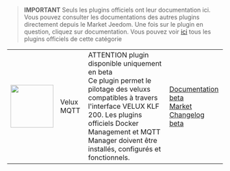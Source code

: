 
>**IMPORTANT**
>Seuls les plugins officiels ont leur documentation ici. Vous pouvez consulter les documentations des autres plugins directement depuis le Market Jeedom. Une fois sur le plugin en question, cliquez sur documentation.
>Vous pouvez voir [ici](https://market.jeedom.com/index.php?v=d&p=market&type=plugin&categorie=vlx2mqtt) tous les plugins officiels de cette catégorie


| | | | |
|--- | --- | --- | ---|
|<img src="./beta/._icon.png" class="pluginLogo" width="100" />|Velux MQTT|ATTENTION plugin disponible uniquement en beta<br/>Ce plugin permet le pilotage des veluxs compatibles à travers l'interface VELUX KLF 200. Les plugins officiels Docker Management et MQTT Manager doivent être installés, configurés et fonctionnels.|[Documentation beta](./beta/index.md)<br/>[Market](https://market.jeedom.com/index.php?v=d&p=market_display&id=4275)<br/>[Changelog beta](./beta/changelog.md)|
